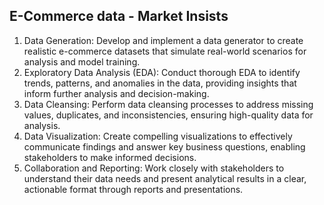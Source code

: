 ## E-Commerce data - Market Insists

1. Data Generation: Develop and implement a data generator to create realistic e-commerce datasets that simulate real-world scenarios for analysis and model training.
2. Exploratory Data Analysis (EDA): Conduct thorough EDA to identify trends, patterns, and anomalies in the data, providing insights that inform further analysis and decision-making.
3. Data Cleansing: Perform data cleansing processes to address missing values, duplicates, and inconsistencies, ensuring high-quality data for analysis.
4. Data Visualization: Create compelling visualizations to effectively communicate findings and answer key business questions, enabling stakeholders to make informed decisions.
5. Collaboration and Reporting: Work closely with stakeholders to understand their data needs and present analytical results in a clear, actionable format through reports and presentations.
